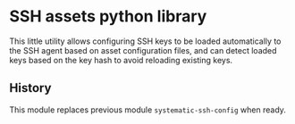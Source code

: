 # SSH assets python library

This little utility allows configuring SSH keys to be loaded automatically to
the SSH agent based on asset configuration files, and can detect loaded keys
based on the key hash to avoid reloading existing keys.

## History

This module replaces previous module `systematic-ssh-config` when ready.
